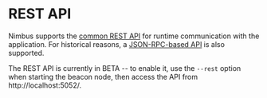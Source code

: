 # REST API

Nimbus supports the [common REST API](https://ethereum.github.io/eth2.0-APIs/#/) for runtime communication with the application. For historical reasons, a [JSON-RPC-based API](./api.md) is also supported.

The REST API is currently in BETA -- to enable it, use the `--rest` option when starting the beacon node, then access the API from http://localhost:5052/.
